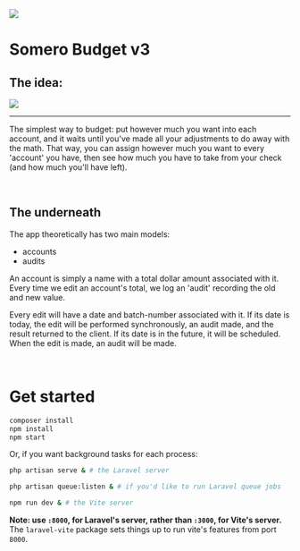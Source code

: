 <img src="https://budget.somero.dev/favicon.ico" >

# Somero Budget v3

## The idea:

<img src="https://s3.us-west-2.amazonaws.com/secure.notion-static.com/4a2c6b72-d5ad-4c0d-a7e6-6f71ea0a8d8c/Untitled.png?X-Amz-Algorithm=AWS4-HMAC-SHA256&X-Amz-Content-Sha256=UNSIGNED-PAYLOAD&X-Amz-Credential=AKIAT73L2G45EIPT3X45%2F20220510%2Fus-west-2%2Fs3%2Faws4_request&X-Amz-Date=20220510T011023Z&X-Amz-Expires=86400&X-Amz-Signature=4c8d78e9413bcd66ff51e52c13a45487aa6aaa7e3a256c9edfd1826ae6d80e77&X-Amz-SignedHeaders=host&response-content-disposition=filename%20%3D%22Untitled.png%22&x-id=GetObject">

---

The simplest way to budget: put however much you want into each account, and it waits until you've made all your adjustments to do away with the math. That way, you can assign however much you want to every 'account' you have, then see how much you have to take from your check (and how much you'll have left).

&nbsp;

## The underneath
The app theoretically has two main models:
- accounts
- audits

An account is simply a name with a total dollar amount associated with it. Every time we edit an account's total, we log an 'audit' recording the old and new value.

Every edit will have a date and batch-number associated with it. If its date is today, the edit will be performed synchronously, an audit made, and the result returned to the client. If its date is in the future, it will be scheduled. When the edit is made, an audit will be made.

&nbsp;

# Get started

```bash
composer install
npm install
npm start
```

Or, if you want background tasks for each process:
```bash
php artisan serve & # the Laravel server

php artisan queue:listen & # if you'd like to run Laravel queue jobs

npm run dev & # the Vite server
```

**Note: use `:8000`, for Laravel's server, rather than `:3000`, for Vite's server.** The `laravel-vite` package sets things up to run vite's features from port `8000`.
